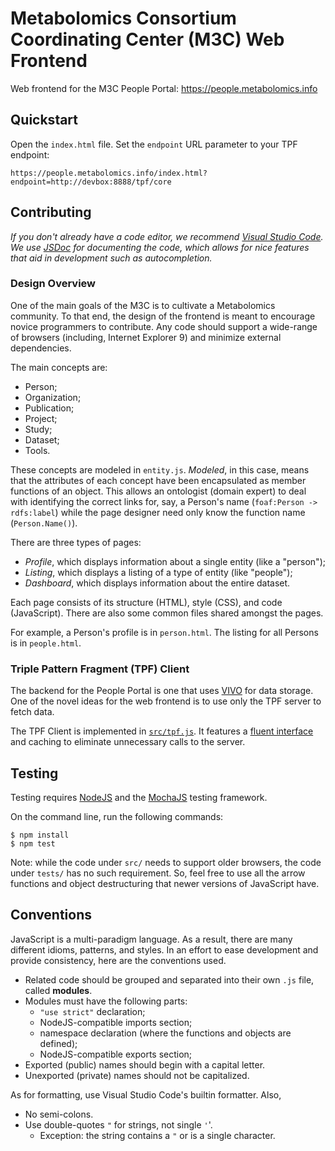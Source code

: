 Metabolomics Consortium Coordinating Center (M3C) Web Frontend
==============================================================

Web frontend for the M3C People Portal: https://people.metabolomics.info


Quickstart
----------

Open the `index.html` file. Set the `endpoint` URL parameter to your TPF
endpoint:

    https://people.metabolomics.info/index.html?endpoint=http://devbox:8888/tpf/core


Contributing
------------

_If you don't already have a code editor, we recommend [Visual Studio Code][].
We use [JSDoc][] for documenting the code, which allows for nice features that
aid in development such as autocompletion._

[JSDoc]: https://jsdoc.app/
[Visual Studio Code]: https://code.visualstudio.com/

### Design Overview

One of the main goals of the M3C is to cultivate a Metabolomics community. To
that end, the design of the frontend is meant to encourage novice programmers
to contribute. Any code should support a wide-range of browsers
(including, Internet Explorer 9) and minimize external dependencies.

The main concepts are:

 + Person;
 + Organization;
 + Publication;
 + Project;
 + Study;
 + Dataset;
 + Tools.

These concepts are modeled in `entity.js`. _Modeled_, in this case, means that
the attributes of each concept have been encapsulated as member functions of an
object. This allows an ontologist (domain expert) to deal with identifying the
correct links for, say, a Person's name (`foaf:Person -> rdfs:label`) while the
page designer need only know the function name (`Person.Name()`).

There are three types of pages:

 + *Profile*, which displays information about a single entity (like a "person");
 + *Listing*, which displays a listing of a type of entity (like "people");
 + *Dashboard*, which displays information about the entire dataset.

Each page consists of its structure (HTML), style (CSS), and code (JavaScript).
There are also some common files shared amongst the pages.

For example, a Person's profile is in `person.html`. The listing for all Persons
is in `people.html`.


### Triple Pattern Fragment (TPF) Client

The backend for the People Portal is one that uses [VIVO][] for data storage.
One of the novel ideas for the web frontend is to use only the TPF server to
fetch data.

The TPF Client is implemented in [`src/tpf.js`](src/tpf.js). It features a
[fluent interface][] and caching to eliminate unnecessary calls to the server.

[fluent interface]: https://en.wikipedia.org/wiki/Fluent_interface
[VIVO]: https://duraspace.org/vivo/


Testing
-------

Testing requires [NodeJS](https://nodejs.org) and the
[MochaJS](https://mochajs.org/) testing framework.

On the command line, run the following commands:

    $ npm install
    $ npm test

Note: while the code under `src/` needs to support older browsers, the code
under `tests/` has no such requirement. So, feel free to use all the arrow
functions and object destructuring that newer versions of JavaScript have.


Conventions
-----------

JavaScript is a multi-paradigm language. As a result, there are many different
idioms, patterns, and styles. In an effort to ease development and provide
consistency, here are the conventions used.

 * Related code should be grouped and separated into their own `.js` file,
   called **modules**.
 * Modules must have the following parts:
   * `"use strict"` declaration;
   * NodeJS-compatible imports section;
   * namespace declaration (where the functions and objects are defined);
   * NodeJS-compatible exports section;
 * Exported (public) names should begin with a capital letter.
 * Unexported (private) names should not be capitalized.

As for formatting, use Visual Studio Code's builtin formatter. Also,

 * No semi-colons.
 * Use double-quotes `"` for strings, not single `'`'.
   * Exception: the string contains a `"` or is a single character.
